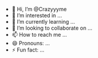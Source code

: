 - 👋 Hi, I’m @Crazyyyme
- 👀 I’m interested in ...
- 🌱 I’m currently learning ...
- 💞️ I’m looking to collaborate on ...
- 📫 How to reach me ...
- 😄 Pronouns: ...
- ⚡ Fun fact: ...

<!---
Crazyyyme/Crazyyyme is a ✨ special ✨ repository because its `README.md` (this file) appears on your GitHub profile.
You can click the Preview link to take a look at your changes.
--->
